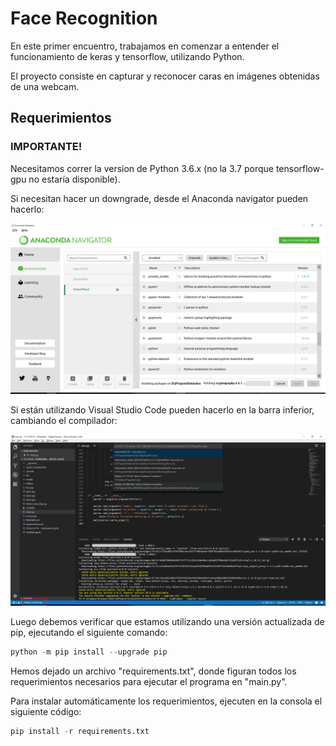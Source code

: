 # Face Recognition

En este primer encuentro, trabajamos en comenzar a entender el funcionamiento de keras y tensorflow, utilizando Python.

El proyecto consiste en capturar y reconocer caras en imágenes obtenidas de una webcam. 

## Requerimientos

### IMPORTANTE!

Necesitamos correr la version de Python 3.6.x (no la 3.7 porque tensorflow-gpu no estaría disponible).

Si necesitan hacer un downgrade, desde el Anaconda navigator pueden hacerlo:

![Alt text](python-version-change.png?raw=true "Change Python Version")

Si están utilizando Visual Studio Code pueden hacerlo en la barra inferior, cambiando el compilador:

![Alt text](python-version.png?raw=true "Change Python Version")

Luego debemos verificar que estamos utilizando una versión actualizada de pip, ejecutando el siguiente comando:

```python
python -m pip install --upgrade pip
```

Hemos dejado un archivo "requirements.txt", donde figuran todos los requerimientos necesarios para ejecutar el programa en "main.py".

Para instalar automáticamente los requerimientos, ejecuten en la consola el siguiente código:

```python
pip install -r requirements.txt
```
